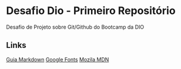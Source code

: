 # Desafio Dio - Primeiro Repositório 
Desafio de Projeto sobre Git/Github do Bootcamp da DIO

## Links 
[Guia Markdown](https://www.markdownguide.org/)
[Google Fonts](https://fonts.google.com/)
[Mozila MDN](https://developer.mozilla.org/en-US/)
